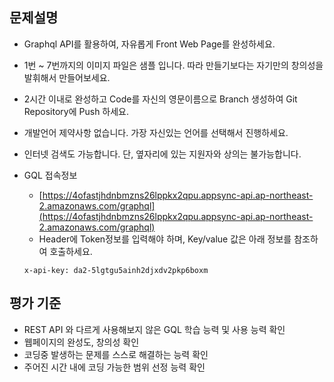 ## 문제설명

- Graphql API를 활용하여, 자유롭게 Front Web Page를 완성하세요.
- 1번 ~ 7번까지의 이미지 파일은 샘플 입니다. 따라 만들기보다는 자기만의 창의성을 발휘해서 만들어보세요.
- 2시간 이내로 완성하고 Code를 자신의 영문이름으로 Branch 생성하여 Git Repository에 Push 하세요.
- 개발언어 제약사항 없습니다. 가장 자신있는 언어를 선택해서 진행하세요.
- 인터넷 검색도 가능합니다. 단, 옆자리에 있는 지원자와 상의는 불가능합니다.

- GQL 접속정보
    - [https://4ofastjhdnbmzns26lppkx2qpu.appsync-api.ap-northeast-2.amazonaws.com/graphql](https://4ofastjhdnbmzns26lppkx2qpu.appsync-api.ap-northeast-2.amazonaws.com/graphql)
    - Header에 Token정보를 입력해야 하며, Key/value 값은 아래 정보를 참조하여 호출하세요.

    ```
    x-api-key: da2-5lgtgu5ainh2djxdv2pkp6boxm
    ```

## 평가 기준
- REST API 와 다르게 사용해보지 않은 GQL 학습 능력 및 사용 능력 확인
- 웹페이지의 완성도, 창의성 확인
- 코딩중 발생하는 문제를 스스로 해결하는 능력 확인
- 주어진 시간 내에 코딩 가능한 범위 선정 능력 확인
